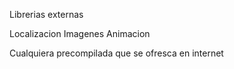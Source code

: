 Librerias externas

Localizacion
Imagenes
Animacion

Cualquiera precompilada que se ofresca en internet

